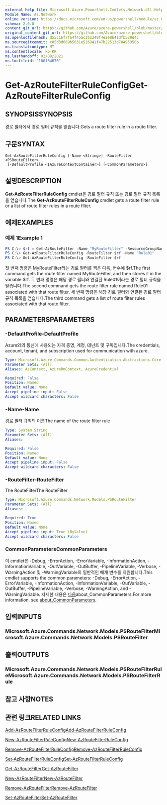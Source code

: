 ```yaml
---
external help file: Microsoft.Azure.PowerShell.Cmdlets.Network.dll-Help.xml
Module Name: Az.Network
online version: https://docs.microsoft.com/en-us/powershell/module/az.network/get-azroutefilterruleconfig
schema: 2.0.0
content_git_url: https://github.com/Azure/azure-powershell/blob/master/src/Network/Network/help/Get-AzRouteFilterRuleConfig.md
original_content_git_url: https://github.com/Azure/azure-powershell/blob/master/src/Network/Network/help/Get-AzRouteFilterRuleConfig.md
ms.openlocfilehash: d55c16f7fa4f45ac3b1249f4e2e8b41dfb529d4c
ms.sourcegitcommit: c05d3d669b5631e526841f47b22513d78495350b
ms.translationtype: MT
ms.contentlocale: ko-KR
ms.lasthandoff: 02/09/2021
ms.locfileid: "100184676"
---
```

# <span data-ttu-id="cdb3d-101">Get-AzRouteFilterRuleConfig</span><span class="sxs-lookup"><span data-stu-id="cdb3d-101">Get-AzRouteFilterRuleConfig</span></span>

## <span data-ttu-id="cdb3d-102">SYNOPSIS</span><span class="sxs-lookup"><span data-stu-id="cdb3d-102">SYNOPSIS</span></span>
<span data-ttu-id="cdb3d-103">경로 필터에서 경로 필터 규칙을 얻습니다.</span><span class="sxs-lookup"><span data-stu-id="cdb3d-103">Gets a route filter rule in a route filter.</span></span>

## <span data-ttu-id="cdb3d-104">구문</span><span class="sxs-lookup"><span data-stu-id="cdb3d-104">SYNTAX</span></span>

```
Get-AzRouteFilterRuleConfig [-Name <String>] -RouteFilter <PSRouteFilter>
 [-DefaultProfile <IAzureContextContainer>] [<CommonParameters>]
```

## <span data-ttu-id="cdb3d-105">설명</span><span class="sxs-lookup"><span data-stu-id="cdb3d-105">DESCRIPTION</span></span>
<span data-ttu-id="cdb3d-106">**Get-AzRouteFilterRuleConfig** cmdlet은 경로 필터 규칙 또는 경로 필터 규칙 목록을 얻습니다.</span><span class="sxs-lookup"><span data-stu-id="cdb3d-106">The **Get-AzRouteFilterRuleConfig** cmdlet gets a route filter rule or a list of route filter rules in a route filter.</span></span>

## <span data-ttu-id="cdb3d-107">예제</span><span class="sxs-lookup"><span data-stu-id="cdb3d-107">EXAMPLES</span></span>

### <span data-ttu-id="cdb3d-108">예제 1</span><span class="sxs-lookup"><span data-stu-id="cdb3d-108">Example 1</span></span>
```powershell
PS C:\> $rf = Get-AzRouteFilter -Name "MyRouteFilter" -ResourceGroupName "MyResourceGroup"
PS C:\> Get-AzRouteFilterRuleConfig -RouteFilter $rf -Name "Rule01"
PS C:\> Get-AzRouteFilterRuleConfig -RouteFilter $rf
```

<span data-ttu-id="cdb3d-109">첫 번째 명령은 MyRouteFilter라는 경로 필터를 찍은 다음, 변수에 $rf.</span><span class="sxs-lookup"><span data-stu-id="cdb3d-109">The first command gets the route filter named MyRouteFilter, and then stores it in the variable $rf.</span></span>
<span data-ttu-id="cdb3d-110">두 번째 명령은 해당 경로 필터와 연결된 Rule01이라는 경로 필터 규칙을 얻습니다.</span><span class="sxs-lookup"><span data-stu-id="cdb3d-110">The second command gets the route filter rule named Rule01 associated with that route filter.</span></span>
<span data-ttu-id="cdb3d-111">세 번째 명령은 해당 경로 필터와 연결된 경로 필터 규칙 목록을 얻습니다.</span><span class="sxs-lookup"><span data-stu-id="cdb3d-111">The third command gets a list of route filter rules associated with that route filter.</span></span>

## <span data-ttu-id="cdb3d-112">PARAMETERS</span><span class="sxs-lookup"><span data-stu-id="cdb3d-112">PARAMETERS</span></span>

### <span data-ttu-id="cdb3d-113">-DefaultProfile</span><span class="sxs-lookup"><span data-stu-id="cdb3d-113">-DefaultProfile</span></span>
<span data-ttu-id="cdb3d-114">Azure와의 통신에 사용되는 자격 증명, 계정, 테넌트 및 구독입니다.</span><span class="sxs-lookup"><span data-stu-id="cdb3d-114">The credentials, account, tenant, and subscription used for communication with azure.</span></span>

```yaml
Type: Microsoft.Azure.Commands.Common.Authentication.Abstractions.Core.IAzureContextContainer
Parameter Sets: (All)
Aliases: AzContext, AzureRmContext, AzureCredential

Required: False
Position: Named
Default value: None
Accept pipeline input: False
Accept wildcard characters: False
```

### <span data-ttu-id="cdb3d-115">-Name</span><span class="sxs-lookup"><span data-stu-id="cdb3d-115">-Name</span></span>
<span data-ttu-id="cdb3d-116">경로 필터 규칙의 이름</span><span class="sxs-lookup"><span data-stu-id="cdb3d-116">The name of the route filter rule</span></span>

```yaml
Type: System.String
Parameter Sets: (All)
Aliases:

Required: False
Position: Named
Default value: None
Accept pipeline input: False
Accept wildcard characters: False
```

### <span data-ttu-id="cdb3d-117">-RouteFilter</span><span class="sxs-lookup"><span data-stu-id="cdb3d-117">-RouteFilter</span></span>
<span data-ttu-id="cdb3d-118">The RouteFilter</span><span class="sxs-lookup"><span data-stu-id="cdb3d-118">The RouteFilter</span></span>

```yaml
Type: Microsoft.Azure.Commands.Network.Models.PSRouteFilter
Parameter Sets: (All)
Aliases:

Required: True
Position: Named
Default value: None
Accept pipeline input: True (ByValue)
Accept wildcard characters: False
```

### <span data-ttu-id="cdb3d-119">CommonParameters</span><span class="sxs-lookup"><span data-stu-id="cdb3d-119">CommonParameters</span></span>
<span data-ttu-id="cdb3d-120">이 cmdlet은 -Debug, -ErrorAction, -ErrorVariable, -InformationAction, -InformationVariable, -OutVariable, -OutBuffer, -PipelineVariable, -Verbose, -WarningAction 및 -WarningVariable의 일반적인 매개 변수를 지원합니다.</span><span class="sxs-lookup"><span data-stu-id="cdb3d-120">This cmdlet supports the common parameters: -Debug, -ErrorAction, -ErrorVariable, -InformationAction, -InformationVariable, -OutVariable, -OutBuffer, -PipelineVariable, -Verbose, -WarningAction, and -WarningVariable.</span></span> <span data-ttu-id="cdb3d-121">자세한 내용은 [다음](http://go.microsoft.com/fwlink/?LinkID=113216)about_CommonParameters.</span><span class="sxs-lookup"><span data-stu-id="cdb3d-121">For more information, see [about_CommonParameters](http://go.microsoft.com/fwlink/?LinkID=113216).</span></span>

## <span data-ttu-id="cdb3d-122">입력</span><span class="sxs-lookup"><span data-stu-id="cdb3d-122">INPUTS</span></span>

### <span data-ttu-id="cdb3d-123">Microsoft.Azure.Commands.Network.Models.PSRouteFilter</span><span class="sxs-lookup"><span data-stu-id="cdb3d-123">Microsoft.Azure.Commands.Network.Models.PSRouteFilter</span></span>

## <span data-ttu-id="cdb3d-124">출력</span><span class="sxs-lookup"><span data-stu-id="cdb3d-124">OUTPUTS</span></span>

### <span data-ttu-id="cdb3d-125">Microsoft.Azure.Commands.Network.Models.PSRouteFilterRule</span><span class="sxs-lookup"><span data-stu-id="cdb3d-125">Microsoft.Azure.Commands.Network.Models.PSRouteFilterRule</span></span>

## <span data-ttu-id="cdb3d-126">참고 사항</span><span class="sxs-lookup"><span data-stu-id="cdb3d-126">NOTES</span></span>

## <span data-ttu-id="cdb3d-127">관련 링크</span><span class="sxs-lookup"><span data-stu-id="cdb3d-127">RELATED LINKS</span></span>

[<span data-ttu-id="cdb3d-128">Add-AzRouteFilterRuleConfig</span><span class="sxs-lookup"><span data-stu-id="cdb3d-128">Add-AzRouteFilterRuleConfig</span></span>](./Add-AzRouteFilterRuleConfig.md)

[<span data-ttu-id="cdb3d-129">New-AzRouteFilterRuleConfig</span><span class="sxs-lookup"><span data-stu-id="cdb3d-129">New-AzRouteFilterRuleConfig</span></span>](./New-AzRouteFilterRuleConfig.md)

[<span data-ttu-id="cdb3d-130">Remove-AzRouteFilterRuleConfig</span><span class="sxs-lookup"><span data-stu-id="cdb3d-130">Remove-AzRouteFilterRuleConfig</span></span>](./Remove-AzRouteFilterRuleConfig.md)

[<span data-ttu-id="cdb3d-131">Set-AzRouteFilterRuleConfig</span><span class="sxs-lookup"><span data-stu-id="cdb3d-131">Set-AzRouteFilterRuleConfig</span></span>](./Set-AzRouteFilterRuleConfig.md)

[<span data-ttu-id="cdb3d-132">Get-AzRouteFilter</span><span class="sxs-lookup"><span data-stu-id="cdb3d-132">Get-AzRouteFilter</span></span>](./Get-AzRouteFilter.md)

[<span data-ttu-id="cdb3d-133">New-AzRouteFilter</span><span class="sxs-lookup"><span data-stu-id="cdb3d-133">New-AzRouteFilter</span></span>](./New-AzRouteFilter.md)

[<span data-ttu-id="cdb3d-134">Remove-AzRouteFilter</span><span class="sxs-lookup"><span data-stu-id="cdb3d-134">Remove-AzRouteFilter</span></span>](./Remove-AzRouteFilter.md)

[<span data-ttu-id="cdb3d-135">Set-AzRouteFilter</span><span class="sxs-lookup"><span data-stu-id="cdb3d-135">Set-AzRouteFilter</span></span>](./Set-AzRouteFilter.md)
